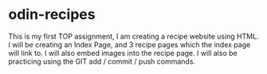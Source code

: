 # odin-recipes
This is my first TOP assignment, I am creating a recipe website using HTML.
I will be creating an Index Page, and 3 recipe pages which the index page will link to.
I will also embed images into the recipe page.
I will also be practicing using the GIT add / commit / push commands.


